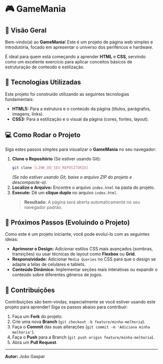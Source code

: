 # 🎮 GameMania 

## 🌟 Visão Geral

Bem-vindo(a) ao **GameMania**! Este é um projeto de página web simples e introdutória, focado em apresentar o universo dos periféricos e hardware.

É ideal para quem está começando a aprender **HTML** e **CSS**, servindo como um excelente exercício para aplicar conceitos básicos de estruturação de conteúdo e estilização.

## 🚀 Tecnologias Utilizadas

Este projeto foi construído utilizando as seguintes tecnologias fundamentais:

* **HTML5:** Para a estrutura e o conteúdo da página (títulos, parágrafos, imagens, links).
* **CSS3:** Para a estilização e o visual da página (cores, fontes, layout).
## 💻 Como Rodar o Projeto

Siga estes passos simples para visualizar o **GameMania** no seu navegador:

1.  **Clone o Repositório** (Se estiver usando Git):
    ```bash
    git clone [LINK_DO_SEU_REPOSITORIO]
    ```
    *(Se não estiver usando Git, baixe o arquivo ZIP do projeto e descompacte-o).*
2.  **Localize o Arquivo:** Encontre o arquivo `index.html` na pasta do projeto.
3.  **Execute:** Dê um **clique duplo** no arquivo `index.html`. 
    > **Resultado:** A página será aberta automaticamente no seu navegador padrão.

## 🎯 Próximos Passos (Evoluindo o Projeto)

Como este é um projeto iniciante, você pode evoluí-lo com as seguintes ideias:

* **Aprimorar o Design:** Adicionar estilos CSS mais avançados (sombras, transições) ou usar técnicas de layout como **Flexbox** ou **Grid**.
* **Responsividade:** Adicionar `Media Queries` no CSS para que o design se adapte a telas de celulares e tablets.
* **Conteúdo Dinâmico:** Implementar seções mais interativas ou expandir o conteúdo sobre diferentes gêneros de jogos.

## 🤝 Contribuições

Contribuições são bem-vindas, especialmente se você estiver usando este projeto para aprender! Siga os passos abaixo para contribuir:

1.  Faça um **Fork** do projeto.
2.  Crie uma nova **Branch** (`git checkout -b feature/minha-melhoria`).
3.  Faça o **Commit** das suas alterações (`git commit -m 'Adiciona minha melhoria'`).
4.  Faça o **Push** para a Branch (`git push origin feature/minha-melhoria`).
5.  Abra um **Pull Request**.

---

**Autor:** João Gaspar
